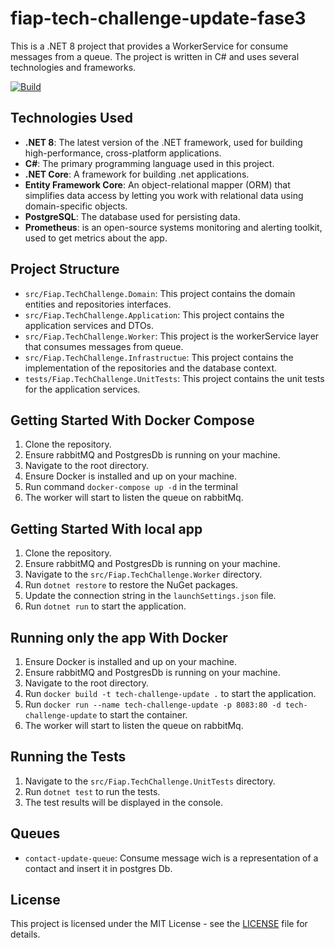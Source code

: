 # fiap-tech-challenge-update-fase3

This is a .NET 8 project that provides a WorkerService for consume messages from a queue. The project is written in C# and uses several technologies and frameworks.

[![Build](https://github.com/lucasfm95/fiap-tech-challenge-fase2/actions/workflows/continuous-integration.yml/badge.svg)](https://github.com/lucasfm95/fiap-tech-challenge-fase2/actions/workflows/continuous-integration.yml)

## Technologies Used

- **.NET 8**: The latest version of the .NET framework, used for building high-performance, cross-platform applications.
- **C#**: The primary programming language used in this project.
- **.NET Core**: A framework for building .net applications.
- **Entity Framework Core**: An object-relational mapper (ORM) that simplifies data access by letting you work with relational data using domain-specific objects.
- **PostgreSQL**: The database used for persisting data.
- **Prometheus**: is an open-source systems monitoring and alerting toolkit, used to get metrics about the app.

## Project Structure

- `src/Fiap.TechChallenge.Domain`: This project contains the domain entities and repositories interfaces.
- `src/Fiap.TechChallenge.Application`: This project contains the application services and DTOs.
- `src/Fiap.TechChallenge.Worker`: This project is the workerService layer that consumes messages from queue.
- `src/Fiap.TechChallenge.Infrastructue`: This project contains the implementation of the repositories and the database context.
- `tests/Fiap.TechChallenge.UnitTests`: This project contains the unit tests for the application services.

## Getting Started With Docker Compose
1. Clone the repository.
2. Ensure rabbitMQ and PostgresDb is running on your machine.
3. Navigate to the root directory.
4. Ensure Docker is installed and up on your machine.
5. Run command `docker-compose up -d` in the terminal
6. The worker will start to listen the queue on rabbitMq.

## Getting Started With local app
1. Clone the repository.
2. Ensure rabbitMQ and PostgresDb is running on your machine.
3. Navigate to the `src/Fiap.TechChallenge.Worker` directory.
4. Run `dotnet restore` to restore the NuGet packages.
5. Update the connection string in the `launchSettings.json` file.
6. Run `dotnet run` to start the application.

## Running only the app With Docker
1. Ensure Docker is installed and up on your machine.
2. Ensure rabbitMQ and PostgresDb is running on your machine.
3. Navigate to the root directory.
4. Run `docker build -t tech-challenge-update .` to start the application.
5. Run `docker run --name tech-challenge-update -p 8083:80 -d tech-challenge-update` to start the container.
6. The worker will start to listen the queue on rabbitMq.

## Running the Tests
1. Navigate to the `src/Fiap.TechChallenge.UnitTests` directory.
2. Run `dotnet test` to run the tests.
3. The test results will be displayed in the console.

## Queues

- `contact-update-queue`: Consume message wich is a representation of a contact and insert it in postgres Db.

## License

This project is licensed under the MIT License - see the [LICENSE](LICENSE) file for details.